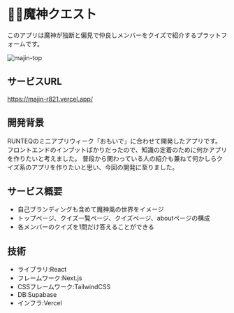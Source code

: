 # 🧀🐮魔神クエスト
このアプリは魔神が独断と偏見で仲良しメンバーをクイズで紹介するプラットフォームです。

![majin-top](https://github.com/user-attachments/assets/5b449d42-42bb-437b-84e4-a6b95df8bf7f)

## サービスURL
https://majin-r821.vercel.app/

## 開発背景
RUNTEQのミニアプリウィーク「おもいで」に合わせて開発したアプリです。
フロントエンドのインプットばかりだったので、知識の定着のために何かアプリを作りたいと考えました。
普段から関わっている人の紹介も兼ねて何かしらクイズ系のアプリを作りたいと思い、今回の開発に至りました。

## サービス概要
- 自己ブランディングも含めて魔神風の世界をイメージ
- トップページ、クイズ一覧ページ、クイズページ、aboutページの構成
- 各メンバーのクイズを1問だけ答えることができる

## 技術
- ライブラリ:React
- フレームワーク:Next.js
- CSSフレームワーク:TailwindCSS
- DB:Supabase
- インフラ:Vercel
